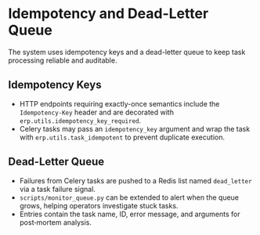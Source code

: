 # Idempotency and Dead-Letter Queue

The system uses idempotency keys and a dead-letter queue to keep task
processing reliable and auditable.

## Idempotency Keys
- HTTP endpoints requiring exactly-once semantics include the
  `Idempotency-Key` header and are decorated with
  `erp.utils.idempotency_key_required`.
- Celery tasks may pass an `idempotency_key` argument and wrap the task with
  `erp.utils.task_idempotent` to prevent duplicate execution.

## Dead-Letter Queue
- Failures from Celery tasks are pushed to a Redis list named
  `dead_letter` via a task failure signal.
- `scripts/monitor_queue.py` can be extended to alert when the queue grows,
  helping operators investigate stuck tasks.
- Entries contain the task name, ID, error message, and arguments for
  post‑mortem analysis.
